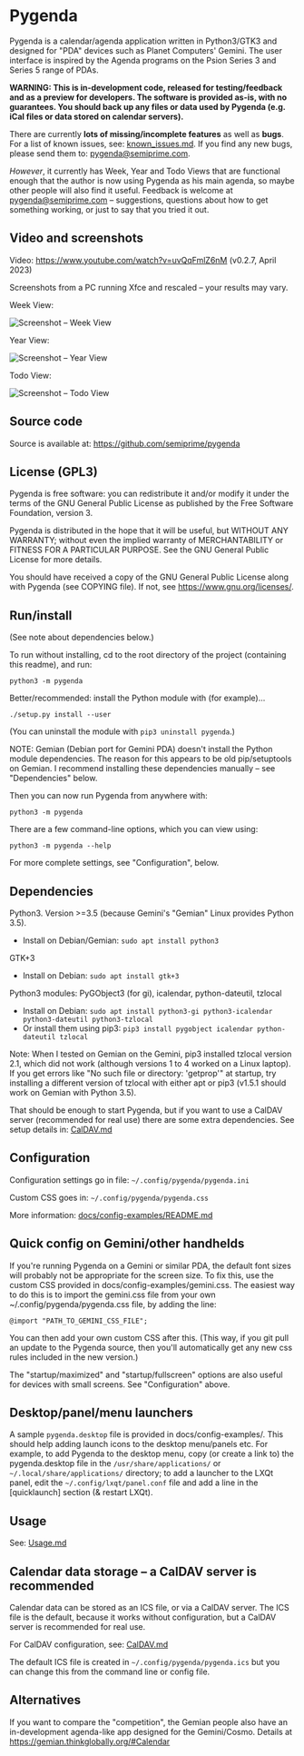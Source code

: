 Pygenda
=======
Pygenda is a calendar/agenda application written in Python3/GTK3 and
designed for "PDA" devices such as Planet Computers' Gemini. The user
interface is inspired by the Agenda programs on the Psion Series 3 and
Series 5 range of PDAs.

**WARNING: This is in-development code, released for testing/feedback and
as a preview for developers. The software is provided as-is, with no
guarantees. You should back up any files or data used by Pygenda (e.g. iCal
files or data stored on calendar servers).**

There are currently **lots of missing/incomplete features** as well as
**bugs**. For a list of known issues, see: [known_issues.md](docs/known_issues.md).
If you find any new bugs, please send them to: pygenda@semiprime.com.

*However*, it currently has Week, Year and Todo Views that are functional
enough that the author is now using Pygenda as his main agenda, so
maybe other people will also find it useful. Feedback is welcome at
pygenda@semiprime.com – suggestions, questions about how to get something
working, or just to say that you tried it out.

Video and screenshots
---------------------
Video: https://www.youtube.com/watch?v=uvQqFmlZ6nM (v0.2.7, April 2023)

Screenshots from a PC running Xfce and rescaled – your results may vary.

Week View:

![Screenshot – Week View](docs/screenshots/week_view.png?raw=true)

Year View:

![Screenshot – Year View](docs/screenshots/year_view.png?raw=true)

Todo View:

![Screenshot – Todo View](docs/screenshots/todo_view.png?raw=true)

Source code
-----------
Source is available at: https://github.com/semiprime/pygenda

License (GPL3)
--------------
Pygenda is free software: you can redistribute it and/or modify it
under the terms of the GNU General Public License as published by the
Free Software Foundation, version 3.

Pygenda is distributed in the hope that it will be useful, but WITHOUT
ANY WARRANTY; without even the implied warranty of MERCHANTABILITY or
FITNESS FOR A PARTICULAR PURPOSE. See the GNU General Public License
for more details.

You should have received a copy of the GNU General Public License along
with Pygenda (see COPYING file). If not, see <https://www.gnu.org/licenses/>.

Run/install
-----------
(See note about dependencies below.)

To run without installing, cd to the root directory of the project (containing
this readme), and run:

	python3 -m pygenda

Better/recommended: install the Python module with (for example)...

	./setup.py install --user

(You can uninstall the module with `pip3 uninstall pygenda`.)

NOTE: Gemian (Debian port for Gemini PDA) doesn't install the Python module
dependencies. The reason for this appears to be old pip/setuptools on Gemian.
I recommend installing these dependencies manually – see "Dependencies" below.

Then you can now run Pygenda from anywhere with:

	python3 -m pygenda

There are a few command-line options, which you can view using:

	python3 -m pygenda --help

For more complete settings, see "Configuration", below.

Dependencies
------------
Python3. Version >=3.5 (because Gemini's "Gemian" Linux provides Python 3.5).

* Install on Debian/Gemian: `sudo apt install python3`

GTK+3

* Install on Debian: `sudo apt install gtk+3`

Python3 modules: PyGObject3 (for gi), icalendar, python-dateutil, tzlocal

* Install on Debian: `sudo apt install python3-gi python3-icalendar python3-dateutil python3-tzlocal`
* Or install them using pip3: `pip3 install pygobject icalendar python-dateutil tzlocal`

Note: When I tested on Gemian on the Gemini, pip3 installed tzlocal
version 2.1, which did not work (although versions 1 to 4 worked on a
Linux laptop). If you get errors like "No such file or directory:
'getprop'" at startup, try installing a different version of tzlocal
with either apt or pip3 (v1.5.1 should work on Gemian with Python 3.5).

That should be enough to start Pygenda, but if you want to use a
CalDAV server (recommended for real use) there are some extra
dependencies. See setup details in: [CalDAV.md](docs/CalDAV.md)

Configuration
-------------
Configuration settings go in file: `~/.config/pygenda/pygenda.ini`

Custom CSS goes in: `~/.config/pygenda/pygenda.css`

More information: [docs/config-examples/README.md](docs/config-examples/README.md)

Quick config on Gemini/other handhelds
--------------------------------------
If you're running Pygenda on a Gemini or similar PDA, the default font
sizes will probably not be appropriate for the screen size. To fix
this, use the custom CSS provided in docs/config-examples/gemini.css.
The easiest way to do this is to import the gemini.css file from your
own ~/.config/pygenda/pygenda.css file, by adding the line:

	@import "PATH_TO_GEMINI_CSS_FILE";

You can then add your own custom CSS after this. (This way, if you
git pull an update to the Pygenda source, then you'll automatically
get any new css rules included in the new version.)

The "startup/maximized" and "startup/fullscreen" options are also
useful for devices with small screens. See "Configuration" above.

Desktop/panel/menu launchers
----------------------------
A sample `pygenda.desktop` file is provided in docs/config-examples/.
This should help adding launch icons to the desktop menu/panels etc.
For example, to add Pygenda to the desktop menu, copy (or create a
link to) the pygenda.desktop file in the `/usr/share/applications/` or
`~/.local/share/applications/` directory; to add a launcher to the
LXQt panel, edit the `~/.config/lxqt/panel.conf` file and add a line
in the [quicklaunch] section (& restart LXQt).

Usage
-----
See: [Usage.md](docs/Usage.md)

Calendar data storage – a CalDAV server is recommended
------------------------------------------------------
Calendar data can be stored as an ICS file, or via a CalDAV server.
The ICS file is the default, because it works without configuration,
but a CalDAV server is recommended for real use.

For CalDAV configuration, see: [CalDAV.md](docs/CalDAV.md)

The default ICS file is created in `~/.config/pygenda/pygenda.ics`
but you can change this from the command line or config file.

Alternatives
------------
If you want to compare the "competition", the Gemian people also have
an in-development agenda-like app designed for the Gemini/Cosmo.
Details at https://gemian.thinkglobally.org/#Calendar
